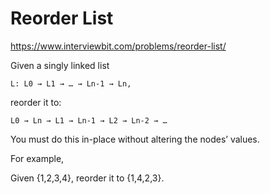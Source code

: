 # Reorder List

https://www.interviewbit.com/problems/reorder-list/


Given a singly linked list

    L: L0 → L1 → … → Ln-1 → Ln,
reorder it to:

    L0 → Ln → L1 → Ln-1 → L2 → Ln-2 → …
You must do this in-place without altering the nodes’ values.

For example,

Given {1,2,3,4}, reorder it to {1,4,2,3}.
